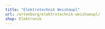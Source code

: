 ```yaml
---
title: "Elektrotechnik Weishäupl"
url: /ortenburg/elektrotechnik-weishaeupl/
shop: Elektronik
---
```

